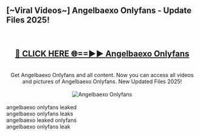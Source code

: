 <h2>[~Viral Videos~] Angelbaexo Onlyfans - Update Files 2025!</h2>
<br>
<div align="center">
<h2><a href="https://betterlinks.top/A2PfLJ" rel="nofollow">🔴 CLICK HERE 🌐==►► Angelbaexo Onlyfans</a></h2>
<br>
Get Angelbaexo Onlyfans and all content. Now you can access all videos and pictures of Angelbaexo Onlyfans. New Updated Files 2025!
<br>
<br>
<a href="https://betterlinks.top/A2PfLJ" rel="nofollow" data-target="animated-image.originalLink"><img src="https://i.ibb.co.com/WyWwxjT/player-gif2.gif" alt="Angelbaexo Onlyfans" style="max-width: 100%; display: inline-block;" data-target="animated-image.originalImage"></a>
</div>
<br>
angelbaexo onlyfans leaked<br>
angelbaexo onlyfans leaks<br>
angelbaexo leaked onlyfans<br>
angelbaexo onlyfans leak